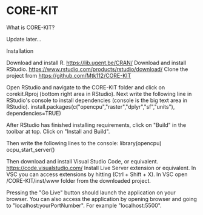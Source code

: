 # CORE-KIT

What is CORE-KIT?

Update later...



Installation

Download and install R. https://lib.ugent.be/CRAN/ Download and install RStudio. https://www.rstudio.com/products/rstudio/download/ Clone the project from https://github.com/Mtk112/CORE-KIT

Open RStudio and navigate to the CORE-KIT folder and click on corekit.Rproj (bottom right area in RStudio). Next write the following line in RStudio's console to install dependencies (console is the big text area in RStudio). install.packages(c("opencpu","raster","dplyr","sf","units"), dependencies=TRUE)

After RStudio has finished installing requirements, click on "Build" in the toolbar at top. Click on "Install and Build".

Then write the following lines to the console: library(opencpu) ocpu_start_server()

Then download and install Visual Studio Code, or equivalent. https://code.visualstudio.com/ Install Live Server extension or equivalent. In VSC you can access extensions by hitting (Ctrl + Shift + X). In VSC open /CORE-KIT/inst/www folder from the downloaded project.

Pressing the "Go Live" button should launch the application on your browser. You can also access the application by opening browser and going to "localhost:yourPortNumber". For example "localhost:5500".
